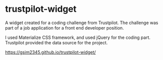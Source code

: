 # trustpilot-widget
A widget created for a coding challenge from Trustpilot. The challenge was part of a job application for a front end developer position.

I used Materialize CSS framework, and used jQuery for the coding part. Trustpilot provided the data source for the project.

https://gsim2345.github.io/trustpilot-widget/
